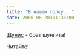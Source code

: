 ```yaml
---
title: "В нашем полку..."
date: 2006-08-28T01:38:00
---
```


<a href="http://community.livejournal.com/science_freaks/468717.html">Щунис</a> - брат шунгита!

Читайте!
